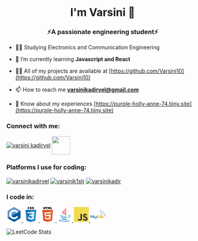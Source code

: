 <h1 align="center">I'm Varsini 👋</h1>
<h3 align="center">⚡A passionate engineering student⚡</h3>

- 👩‍🎓 Studying Electronics and Communication Engineering
- 🌱 I’m currently learning **Javascript and React**
- 👨‍💻 All of my projects are available at [https://github.com/Varsini10](https://github.com/Varsini10)

- 📫 How to reach me **varsinikadirvel@gmail.com**

- 📄 Know about my experiences [https://purple-holly-anne-74.tiiny.site](https://purple-holly-anne-74.tiiny.site)

<h3 align="left">Connect with me:</h3>
<p align="left">
<a href="https://linkedin.com/in/varsini kadirvel" target="blank"><img align="center" src="https://raw.githubusercontent.com/rahuldkjain/github-profile-readme-generator/master/src/images/icons/Social/linked-in-alt.svg" alt="varsini kadirvel" height="30" width="40" /></a>
<a href="varsinikadirvel@gmail.com" target="blank"><img align="center" src="https://img.icons8.com/color/48/gmail-new.png" height="48" width="48" /></a>
</p>


<h3 align="left">Platforms I use for coding:</h3>
<p align="left">
<a href="https://www.leetcode.com/varsinikadirvel" target="blank"><img align="center" src="https://raw.githubusercontent.com/rahuldkjain/github-profile-readme-generator/master/src/images/icons/Social/leet-code.svg" alt="varsinikadirvel" height="30" width="40" /></a>
<a href="https://auth.geeksforgeeks.org/user/varsinik1stj" target="blank"><img align="center" src="https://raw.githubusercontent.com/rahuldkjain/github-profile-readme-generator/master/src/images/icons/Social/geeks-for-geeks.svg" alt="varsinik1stj" height="30" width="40" /></a>
<a href="https://www.codechef.com/users/varsinikadir" target="blank"><img align="center" src="https://img.icons8.com/fluency/48/codechef.png" alt="varsinikadir" height="30" width="40" /></a>
</p>


<h3 align="left">I code in:</h3>
<p align="left"> <a href="https://www.cprogramming.com/" target="_blank" rel="noreferrer"> <img src="https://raw.githubusercontent.com/devicons/devicon/master/icons/c/c-original.svg" alt="c" width="40" height="40"/> </a> <a href="https://www.w3schools.com/css/" target="_blank" rel="noreferrer"> <img src="https://raw.githubusercontent.com/devicons/devicon/master/icons/css3/css3-original-wordmark.svg" alt="css3" width="40" height="40"/> </a> <a href="https://www.w3.org/html/" target="_blank" rel="noreferrer"> <img src="https://raw.githubusercontent.com/devicons/devicon/master/icons/html5/html5-original-wordmark.svg" alt="html5" width="40" height="40"/> </a> <a href="https://www.java.com" target="_blank" rel="noreferrer"> <img src="https://raw.githubusercontent.com/devicons/devicon/master/icons/java/java-original.svg" alt="java" width="40" height="40"/> </a> <a href="https://developer.mozilla.org/en-US/docs/Web/JavaScript" target="_blank" rel="noreferrer"> <img src="https://raw.githubusercontent.com/devicons/devicon/master/icons/javascript/javascript-original.svg" alt="javascript" width="40" height="40"/> </a> <a href="https://www.mysql.com/" target="_blank" rel="noreferrer"> <img src="https://raw.githubusercontent.com/devicons/devicon/master/icons/mysql/mysql-original-wordmark.svg" alt="mysql" width="40" height="40"/> </a> </p>

![LeetCode Stats](https://leetcard.jacoblin.cool/varsinikadirvel?theme=transparent&font=IBM%20Plex%20Serif&ext=heatmap)

